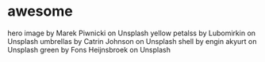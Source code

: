 # awesome
hero image by Marek Piwnicki on Unsplash
yellow petalss by Lubomirkin on Unsplash
umbrellas by Catrin Johnson on Unsplash
shell by engin akyurt on Unsplash
green by Fons Heijnsbroek on Unsplash
